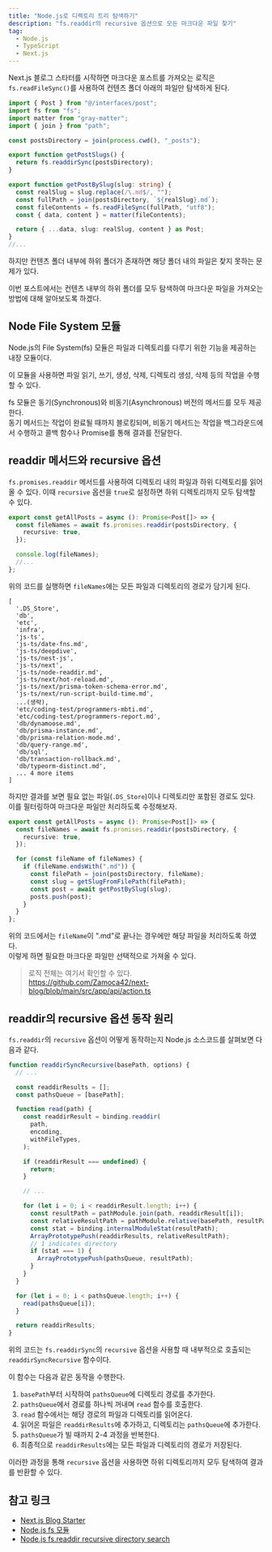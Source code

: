 ```yaml
---
title: "Node.js로 디렉토리 트리 탐색하기"
description: "fs.readdir의 recursive 옵션으로 모든 마크다운 파일 찾기"
tag:
  - Node.js
  - TypeScript
  - Next.js
---
```


Next.js 블로그 스타터를 시작하면 마크다운 포스트를 가져오는 로직은 `fs.readFileSync()`를 사용하여 컨텐츠 폴더 아래의 파일만 탐색하게 된다.

```ts:lib/api.ts {15}
import { Post } from "@/interfaces/post";
import fs from "fs";
import matter from "gray-matter";
import { join } from "path";

const postsDirectory = join(process.cwd(), "_posts");

export function getPostSlugs() {
  return fs.readdirSync(postsDirectory);
}

export function getPostBySlug(slug: string) {
  const realSlug = slug.replace(/\.md$/, "");
  const fullPath = join(postsDirectory, `${realSlug}.md`);
  const fileContents = fs.readFileSync(fullPath, "utf8");
  const { data, content } = matter(fileContents);

  return { ...data, slug: realSlug, content } as Post;
}
//...
```

하지만 컨텐츠 폴더 내부에 하위 폴더가 존재하면 해당 폴더 내의 파일은 찾지 못하는 문제가 있다.

<!-- end -->

이번 포스트에서는 컨텐츠 내부의 하위 폴더를 모두 탐색하여 마크다운 파일을 가져오는 방법에 대해 알아보도록 하겠다.

## Node File System 모듈

Node.js의 File System(fs) 모듈은 파일과 디렉토리를 다루기 위한 기능을 제공하는 내장 모듈이다.

이 모듈을 사용하면 파일 읽기, 쓰기, 생성, 삭제, 디렉토리 생성, 삭제 등의 작업을 수행할 수 있다.

fs 모듈은 동기(Synchronous)와 비동기(Asynchronous) 버전의 메서드를 모두 제공한다.  
동기 메서드는 작업이 완료될 때까지 블로킹되며, 비동기 메서드는 작업을 백그라운드에서 수행하고 콜백 함수나 Promise를 통해 결과를 전달한다.

## readdir 메서드와 recursive 옵션

`fs.promises.readdir` 메서드를 사용하여 디렉토리 내의 파일과 하위 디렉토리를 읽어올 수 있다.
이때 `recursive` 옵션을 `true`로 설정하면 하위 디렉토리까지 모두 탐색할 수 있다.

```ts:api/action.ts
export const getAllPosts = async (): Promise<Post[]> => {
  const fileNames = await fs.promises.readdir(postsDirectory, {
    recursive: true,
  });

  console.log(fileNames);
  //...
};
```

위의 코드를 실행하면 `fileNames`에는 모든 파일과 디렉토리의 경로가 담기게 된다.

```bash:console.log(fileNames)
[
  '.DS_Store',
  'db',
  'etc',
  'infra',
  'js-ts',
  'js-ts/date-fns.md',
  'js-ts/deepdive',
  'js-ts/nest-js',
  'js-ts/next',
  'js-ts/node-readdir.md',
  'js-ts/next/hot-reload.md',
  'js-ts/next/prisma-token-schema-error.md',
  'js-ts/next/run-script-build-time.md',
  ...(생략),
  'etc/coding-test/programmers-mbti.md',
  'etc/coding-test/programmers-report.md',
  'db/dynamoose.md',
  'db/prisma-instance.md',
  'db/prisma-relation-mode.md',
  'db/query-range.md',
  'db/sql',
  'db/transaction-rollback.md',
  'db/typeorm-distinct.md',
  ... 4 more items
]
```

하지만 결과를 보면 필요 없는 파일(`.DS_Store`)이나 디렉토리만 포함된 경로도 있다.  
이를 필터링하여 마크다운 파일만 처리하도록 수정해보자.

```ts:api/action.ts
export const getAllPosts = async (): Promise<Post[]> => {
  const fileNames = await fs.promises.readdir(postsDirectory, {
    recursive: true,
  });

  for (const fileName of fileNames) {
    if (fileName.endsWith(".md")) {
      const filePath = join(postsDirectory, fileName);
      const slug = getSlugFromFilePath(filePath);
      const post = await getPostBySlug(slug);
      posts.push(post);
    }
  }
};
```

위의 코드에서는 `fileName`이 ".md"로 끝나는 경우에만 해당 파일을 처리하도록 하였다.  
이렇게 하면 필요한 마크다운 파일만 선택적으로 가져올 수 있다.

> 로직 전체는 여기서 확인할 수 있다.  
> https://github.com/Zamoca42/next-blog/blob/main/src/app/api/action.ts

## readdir의 recursive 옵션 동작 원리

`fs.readdir`의 `recursive` 옵션이 어떻게 동작하는지 Node.js 소스코드를 살펴보면 다음과 같다.

```js:node/lib/fs.js
function readdirSyncRecursive(basePath, options) {
  // ...

  const readdirResults = [];
  const pathsQueue = [basePath];

  function read(path) {
    const readdirResult = binding.readdir(
      path,
      encoding,
      withFileTypes,
    );

    if (readdirResult === undefined) {
      return;
    }

    // ...

    for (let i = 0; i < readdirResult.length; i++) {
      const resultPath = pathModule.join(path, readdirResult[i]);
      const relativeResultPath = pathModule.relative(basePath, resultPath);
      const stat = binding.internalModuleStat(resultPath);
      ArrayPrototypePush(readdirResults, relativeResultPath);
      // 1 indicates directory
      if (stat === 1) {
        ArrayPrototypePush(pathsQueue, resultPath);
      }
    }
  }

  for (let i = 0; i < pathsQueue.length; i++) {
    read(pathsQueue[i]);
  }

  return readdirResults;
}
```

위의 코드는 `fs.readdirSync`의 `recursive` 옵션을 사용할 때 내부적으로 호출되는 `readdirSyncRecursive` 함수이다.

이 함수는 다음과 같은 동작을 수행한다.

1. `basePath`부터 시작하여 `pathsQueue`에 디렉토리 경로를 추가한다.
2. `pathsQueue`에서 경로를 하나씩 꺼내며 `read` 함수를 호출한다.
3. `read` 함수에서는 해당 경로의 파일과 디렉토리를 읽어온다.
4. 읽어온 파일은 `readdirResults`에 추가하고, 디렉토리는 `pathsQueue`에 추가한다.
5. `pathsQueue`가 빌 때까지 2-4 과정을 반복한다.
6. 최종적으로 `readdirResults`에는 모든 파일과 디렉토리의 경로가 저장된다.

이러한 과정을 통해 `recursive` 옵션을 사용하면 하위 디렉토리까지 모두 탐색하여 결과를 반환할 수 있다.

## 참고 링크

- [Next.js Blog Starter](https://github.com/vercel/next.js/blob/canary/examples/blog-starter/src/lib/api.ts)
- [Node.js fs 모듈](https://inpa.tistory.com/entry/NODE-%F0%9F%93%9A-%ED%8C%8C%EC%9D%BC-%EC%97%85%EB%A1%9C%EB%93%9C-fs-%EB%AA%A8%EB%93%88)
- [Node.js fs.readdir recursive directory search](https://stackoverflow.com/questions/5827612/node-js-fs-readdir-recursive-directory-search)
